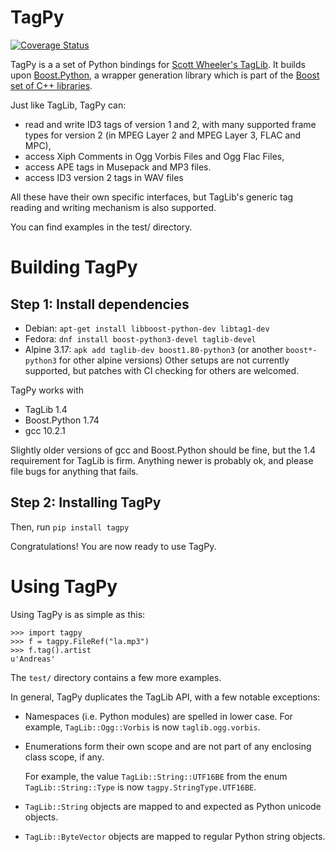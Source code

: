 TagPy
=====
[![Coverage Status](https://coveralls.io/repos/github/palfrey/tagpy/badge.svg)](https://coveralls.io/github/palfrey/tagpy)

TagPy is a a set of Python bindings for [Scott Wheeler's TagLib](https://taglib.org/). It builds upon [Boost.Python](http://www.boost.org/libs/python/doc/), a wrapper generation library which
is part of the [Boost set of C++ libraries](http://www.boost.org).

Just like TagLib, TagPy can:

- read and write ID3 tags of version 1 and 2, with many supported frame types
  for version 2 (in MPEG Layer 2 and MPEG Layer 3, FLAC and MPC),
- access Xiph Comments in Ogg Vorbis Files and Ogg Flac Files,
- access APE tags in Musepack and MP3 files.
- access ID3 version 2 tags in WAV files

All these have their own specific interfaces, but TagLib's generic tag
reading and writing mechanism is also supported.

You can find examples in the test/ directory.


Building TagPy
==============

Step 1: Install dependencies
-------------------------------

* Debian: `apt-get install libboost-python-dev libtag1-dev`
* Fedora: `dnf install boost-python3-devel taglib-devel`
* Alpine 3.17: `apk add taglib-dev boost1.80-python3` (or another `boost*-python3` for other alpine versions)
Other setups are not currently supported, but patches with CI checking for others are welcomed.

TagPy works with

- TagLib 1.4
- Boost.Python 1.74
- gcc 10.2.1

Slightly older versions of gcc and Boost.Python should be fine, but the 1.4 requirement for TagLib is
firm. Anything newer is probably ok, and please file bugs for anything that fails.

Step 2: Installing TagPy
------------------------

Then, run `pip install tagpy`

Congratulations! You are now ready to use TagPy.

Using TagPy
===========

Using TagPy is as simple as this:

    >>> import tagpy
    >>> f = tagpy.FileRef("la.mp3")
    >>> f.tag().artist
    u'Andreas'

The `test/` directory contains a few more examples.

In general, TagPy duplicates the TagLib API, with a few notable
exceptions:

- Namespaces (i.e. Python modules) are spelled in lower case.
  For example, `TagLib::Ogg::Vorbis` is now `taglib.ogg.vorbis`.

- Enumerations form their own scope and are not part of any
  enclosing class scope, if any.

  For example, the value `TagLib::String::UTF16BE` from the
  enum `TagLib::String::Type` is now `tagpy.StringType.UTF16BE`.

- `TagLib::String` objects are mapped to and expected as Python
  unicode objects.

- `TagLib::ByteVector` objects are mapped to regular Python
  string objects.
